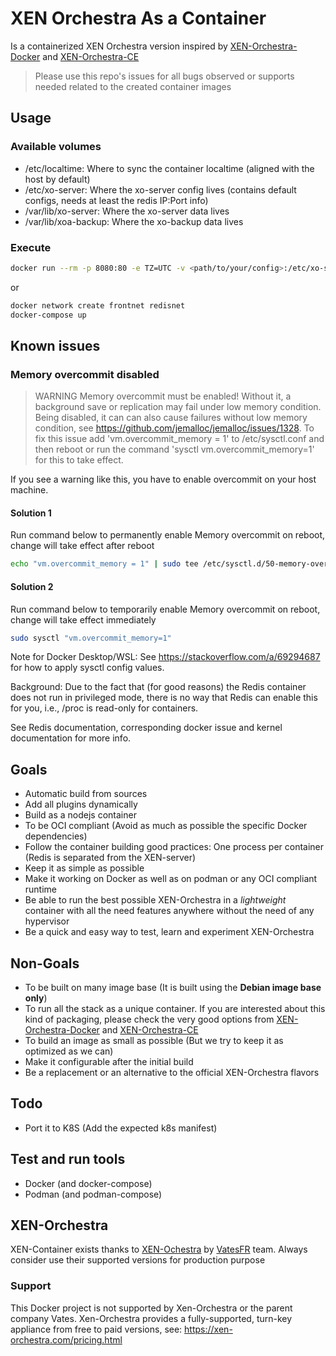 # XEN Orchestra As a Container

Is a containerized XEN Orchestra version inspired by [XEN-Orchestra-Docker](https://github.com/ronivay/xen-orchestra-docker) and [XEN-Orchestra-CE](https://github.com/Ezka77/xen-orchestra-ce)

> Please use this repo's issues for all bugs observed or supports needed related to the created container images

## Usage

### Available volumes

* /etc/localtime: Where to sync the container localtime (aligned with the host by default)
* /etc/xo-server: Where the xo-server config lives (contains default configs, needs at least the redis IP:Port info)
* /var/lib/xo-server: Where the xo-server data lives
* /var/lib/xoa-backup: Where the xo-backup data lives

### Execute

```bash
docker run --rm -p 8080:80 -e TZ=UTC -v <path/to/your/config>:/etc/xo-server -v <path/to/your/data>:/var/lib/xo-server -v <path/to/your/data>:/var/lib/xo-backup ghcr.io/soubinan/xoa-container:latest
```

or

```bash
docker network create frontnet redisnet
docker-compose up
```

## Known issues

### Memory overcommit disabled

> WARNING Memory overcommit must be enabled! Without it, a background save or replication may fail under low memory condition. Being disabled, it can can also cause failures without low memory condition, see <https://github.com/jemalloc/jemalloc/issues/1328>. To fix this issue add 'vm.overcommit_memory = 1' to /etc/sysctl.conf and then reboot or run the command 'sysctl vm.overcommit_memory=1' for this to take effect.

If you see a warning like this, you have to enable overcommit on your host machine.

#### Solution 1

Run command below to permanently enable Memory overcommit on reboot, change will take effect after reboot

```bash
echo "vm.overcommit_memory = 1" | sudo tee /etc/sysctl.d/50-memory-overcommit.conf
```

#### Solution 2

Run command below to temporarily enable Memory overcommit on reboot, change will take effect immediately

```bash
sudo sysctl "vm.overcommit_memory=1"
```

Note for Docker Desktop/WSL: See <https://stackoverflow.com/a/69294687> for how to apply sysctl config values.

Background: Due to the fact that (for good reasons) the Redis container does not run in privileged mode, there is no way that Redis can enable this for you, i.e., /proc is read-only for containers.

See Redis documentation, corresponding docker issue and kernel documentation for more info.

## Goals

* Automatic build from sources
* Add all plugins dynamically
* Build as a nodejs container
* To be OCI compliant (Avoid as much as possible the specific Docker dependencies)
* Follow the container building good practices: One process per container (Redis is separated from the XEN-server)
* Keep it as simple as possible
* Make it working on Docker as well as on podman or any OCI compliant runtime
* Be able to run the best possible XEN-Orchestra in a *lightweight* container with all the need features anywhere without the need of any hypervisor
* Be a quick and easy way to test, learn and experiment XEN-Orchestra

## Non-Goals

* To be built on many image base (It is built using the **Debian image base only**)
* To run all the stack as a unique container. If you are interested about this kind of packaging, please check the very good options from [XEN-Orchestra-Docker](https://github.com/ronivay/xen-orchestra-docker) and [XEN-Orchestra-CE](https://github.com/Ezka77/xen-orchestra-ce)
* To build an image as small as possible (But we try to keep it as optimized as we can)
* Make it configurable after the initial build
* Be a replacement or an alternative to the official XEN-Orchestra flavors

## Todo

* Port it to K8S (Add the expected k8s manifest)

## Test and run tools

* Docker (and docker-compose)
* Podman (and podman-compose)

## XEN-Orchestra

XEN-Container exists thanks to [XEN-Ochestra](https://github.com/vatesfr/xen-orchestra) by [VatesFR](https://github.com/vatesfr) team. Always consider use their supported versions for production purpose

### Support

This Docker project is not supported by Xen-Orchestra or the parent company Vates.
Xen-Orchestra provides a fully-supported, turn-key appliance from free to paid versions, see: <https://xen-orchestra.com/pricing.html>

